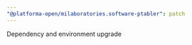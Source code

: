 ```yaml
---
"@platforma-open/milaboratories.software-ptabler": patch
---
```


Dependency and environment upgrade
